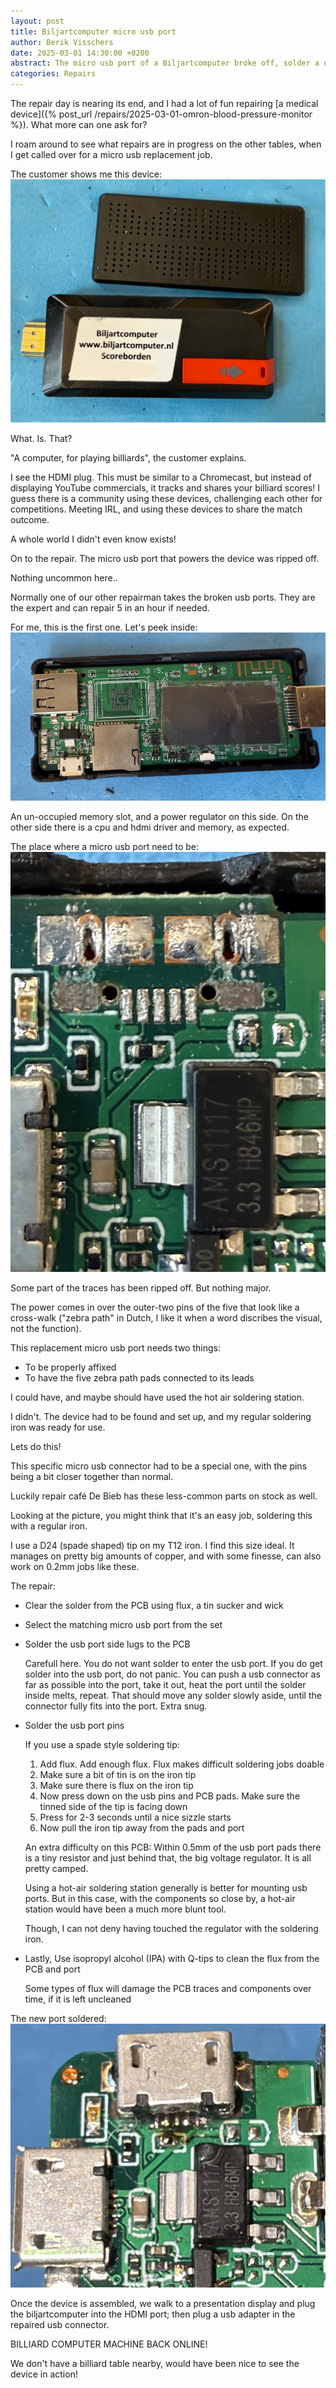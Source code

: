 ```yaml
---
layout: post
title: Biljartcomputer micro usb port
author: Berik Visschers
date: 2025-03-01 14:30:00 +0200
abstract: The micro usb port of a Biljartcomputer broke off, solder a new one on the PCB
categories: Repairs
---
```


The repair day is nearing its end, and I had a lot of fun repairing [a medical device]({% post_url /repairs/2025-03-01-omron-blood-pressure-monitor %}).
What more can one ask for?

I roam around to see what repairs are in progress on the other tables, when I get called over for a micro usb replacement job.

The customer shows me this device:
<img src="/assets/img/repairs/biljartcomputer/biljartcomputer.jpg" />

What. Is. That?

"A computer, for playing billiards", the customer explains.

I see the HDMI plug. This must be similar to a Chromecast, but instead of displaying YouTube commercials, it tracks and shares your billiard scores!
I guess there is a community using these devices, challenging each other for competitions. Meeting IRL, and using these devices to share the match outcome.

A whole world I didn't even know exists!

On to the repair. The micro usb port that powers the device was ripped off.

Nothing uncommon here..

Normally one of our other repairman takes the broken usb ports. They are the expert and can repair 5 in an hour if needed.

For me, this is the first one. Let's peek inside:
<img src="/assets/img/repairs/biljartcomputer/biljartcomputer_inside.jpg" />

An un-occupied memory slot, and a power regulator on this side. On the other side
there is a cpu and hdmi driver and memory, as expected.

The place where a micro usb port need to be:
<img src="/assets/img/repairs/biljartcomputer/biljartcomputer_broken_usb.jpg" />

Some part of the traces has been ripped off. But nothing major.

The power comes in over the outer-two pins of the five that look like a cross-walk ("zebra path" in Dutch, I like it when a word discribes the visual, not the function).

This replacement micro usb port needs two things:

* To be properly affixed
* To have the five zebra path pads connected to its leads

I could have, and maybe should have used the hot air soldering station.

I didn't. The device had to be found and set up, and my regular soldering iron was ready for use.

Lets do this!

This specific micro usb connector had to be a special one, with the pins being a bit closer together than normal.

Luckily repair café De Bieb has these less-common parts on stock as well.

Looking at the picture, you might think that it's an easy job, soldering this with a regular iron.

I use a D24 (spade shaped) tip on my T12 iron. I find this size ideal. It manages on pretty big amounts of copper, and with some finesse, can also work on 0.2mm jobs like these.

The repair:

* Clear the solder from the PCB using flux, a tin sucker and wick
* Select the matching micro usb port from the set
* Solder the usb port side lugs to the PCB
  
  Carefull here. You do not want solder to enter the usb port. If you do get solder into the usb port, do not panic.
  You can push a usb connector as far as possible into the port, take it out, heat the port until the solder inside melts, repeat.
  That should move any solder slowly aside, until the connector fully fits into the port. Extra snug.

* Solder the usb port pins

  If you use a spade style soldering tip:

  1. Add flux. Add enough flux. Flux makes difficult soldering jobs doable
  2. Make sure a bit of tin is on the iron tip
  3. Make sure there is flux on the iron tip
  4. Now press down on the usb pins and PCB pads. Make sure the tinned side of the tip is facing down
  5. Press for 2-3 seconds until a nice sizzle starts
  6. Now pull the iron tip away from the pads and port

  An extra difficulty on this PCB: Within 0.5mm of the usb port pads there is a tiny resistor and just behind that, the big voltage regulator.
  It is all pretty camped.

  Using a hot-air soldering station generally is better for mounting usb ports. But in this case, with the components so close by,
  a hot-air station would have been a much more blunt tool.

  Though, I can not deny having touched the regulator with the soldering iron.

* Lastly, Use isopropyl alcohol (IPA) with Q-tips to clean the flux from the PCB and port

  Some types of flux will damage the PCB traces and components over time, if it is left uncleaned

The new port soldered:
<img src="/assets/img/repairs/biljartcomputer/biljartcomputer_soldered.jpg" />

Once the device is assembled, we walk to a presentation display and plug the biljartcomputer into the HDMI port; then plug a usb adapter in the repaired usb connector.

BILLIARD COMPUTER MACHINE BACK ONLINE!

We don't have a billiard table nearby, would have been nice to see the device in action!
